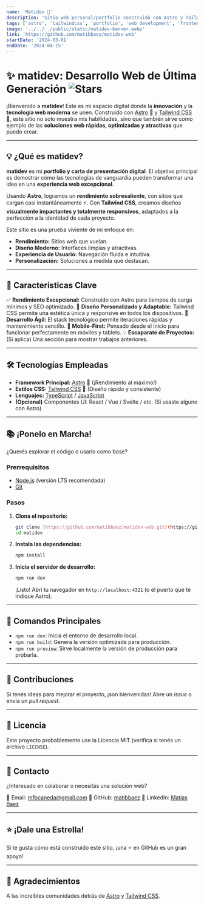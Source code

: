 ```yaml
---
name: 'Matidev 🚀'
description: 'Sitio web personal/portfolio construido con Astro y Tailwind CSS para mostrar soluciones de desarrollo web de última generación.'
tags: ['astro', 'tailwindcss', 'portfolio', 'web development', 'frontend', 'performance']
image: '../../../public/static/matidev-banner.webp' 
link: 'https://github.com/matibbaez/matidev-web' 
startDate: '2024-03-01' 
endDate: '2024-04-15' 
---
```


# ✨ matidev: Desarrollo Web de Última Generación ![Stars](https://img.shields.io/github/stars/matibbaez/matidev-web?style=social)

¡Bienvenido a **matidev**! Este es mi espacio digital donde la **innovación** y la **tecnología web moderna** se unen. Construido con [Astro](https://astro.build/) 🚀 y [Tailwind CSS](https://tailwindcss.com/) 🎨, este sitio no solo muestra mis habilidades, sino que también sirve como ejemplo de las **soluciones web rápidas, optimizadas y atractivas** que puedo crear.

---

## 💡 ¿Qué es matidev?

**matidev** es mi **portfolio y carta de presentación digital**. El objetivo principal es demostrar cómo las tecnologías de vanguardia pueden transformar una idea en una **experiencia web excepcional**.

Usando **Astro**, logramos un **rendimiento sobresaliente**, con sitios que cargan casi instantáneamente ⚡. Con **Tailwind CSS**, creamos diseños **visualmente impactantes y totalmente responsivos**, adaptados a la perfección a la identidad de cada proyecto.

Este sitio es una prueba viviente de mi enfoque en:

* **Rendimiento:** Sitios web que vuelan.
* **Diseño Moderno:** Interfaces limpias y atractivas.
* **Experiencia de Usuario:** Navegación fluida e intuitiva.
* **Personalización:** Soluciones a medida que destacan.

---

## 🌟 Características Clave

✅ **Rendimiento Excepcional:** Construido con Astro para tiempos de carga mínimos y SEO optimizado.
🎨 **Diseño Personalizado y Adaptable:** Tailwind CSS permite una estética única y responsive en todos los dispositivos.
🔧 **Desarrollo Ágil:** El stack tecnológico permite iteraciones rápidas y mantenimiento sencillo.
📱 **Mobile-First:** Pensado desde el inicio para funcionar perfectamente en móviles y tablets.
💡 **Escaparate de Proyectos:** (Si aplica) Una sección para mostrar trabajos anteriores.

---

## 🛠️ Tecnologías Empleadas

* **Framework Principal:** [Astro](https://astro.build/) 🚀 (¡Rendimiento al máximo!)
* **Estilos CSS:** [Tailwind CSS](https://tailwindcss.com/) 🎨 (Diseño rápido y consistente)
* **Lenguajes:** [TypeScript](https://www.typescriptlang.org/) / [JavaScript](https://developer.mozilla.org/en-US/docs/Web/JavaScript)
* **(Opcional)** Componentes UI: React / Vue / Svelte / etc. (Si usaste alguno con Astro)

---

## 📚 ¡Ponelo en Marcha!

¿Querés explorar el código o usarlo como base?

### Prerrequisitos

* [Node.js](https://nodejs.org/) (versión LTS recomendada)
* [Git](https://git-scm.com/)

### Pasos

1.  **Clona el repositorio:**
    ```bash
    git clone [https://github.com/matibbaez/matidev-web.git](https://github.com/matibbaez/matidev-web.git) 
    cd matidev
    ```
2.  **Instala las dependencias:**
    ```bash
    npm install
    ```
3.  **Inicia el servidor de desarrollo:**
    ```bash
    npm run dev
    ```
    ¡Listo! Abrí tu navegador en `http://localhost:4321` (o el puerto que te indique Astro).

---

## 🎯 Comandos Principales

* `npm run dev`: Inicia el entorno de desarrollo local.
* `npm run build`: Genera la versión optimizada para producción.
* `npm run preview`: Sirve localmente la versión de producción para probarla.

---

## 🤝 Contribuciones

Si tenés ideas para mejorar el proyecto, ¡son bienvenidas! Abre un *issue* o envía un *pull request*.

---

## 📄 Licencia

Este proyecto probablemente use la Licencia MIT (verifica si tenés un archivo `LICENSE`).

---

## 💬 Contacto

¿Interesado en colaborar o necesitás una solución web?

📧 Email: [mfbcaneda@gmail.com](mailto:mfbcaneda@gmail.com) 
🔗 GitHub: [matibbaez](https://github.com/matibbaez)
💼 LinkedIn: [Matías Baez](https://www.linkedin.com/in/matibbaez/)

---

## ⭐ ¡Dale una Estrella!

Si te gusta cómo está construido este sitio, ¡una ⭐ en GitHub es un gran apoyo!

---

## 🙏 Agradecimientos

A las increíbles comunidades detrás de [Astro](https://astro.build/) y [Tailwind CSS](https://tailwindcss.com/).